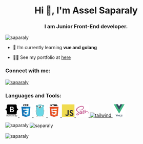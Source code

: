 <h1 align="center">Hi 👋, I'm Assel Saparaly</h1>
<h3 align="center">I am Junior Front-End developer.</h3>

<p align="left"> <img src="https://komarev.com/ghpvc/?username=saparaly&label=Profile%20views&color=0e75b6&style=flat" alt="saparaly" /> </p>

- 🌱 I’m currently learning **vue and golang**

- 👨‍💻 See my portfolio at [here](https://saparaly.github.io/portfolio/)

<h3 align="left">Connect with me:</h3>
<p align="left">
<a href="https://linkedin.com/in/saparaly" target="blank"><img align="center" src="https://raw.githubusercontent.com/rahuldkjain/github-profile-readme-generator/master/src/images/icons/Social/linked-in-alt.svg" alt="saparaly" height="30" width="40" /></a>
</p>

<h3 align="left">Languages and Tools:</h3>
<p align="left"> <a href="https://getbootstrap.com" target="_blank" rel="noreferrer"> <img src="https://raw.githubusercontent.com/devicons/devicon/master/icons/bootstrap/bootstrap-plain-wordmark.svg" alt="bootstrap" width="40" height="40"/> </a> <a href="https://www.w3schools.com/css/" target="_blank" rel="noreferrer"> <img src="https://raw.githubusercontent.com/devicons/devicon/master/icons/css3/css3-original-wordmark.svg" alt="css3" width="40" height="40"/> </a> <a href="https://golang.org" target="_blank" rel="noreferrer"> <img src="https://raw.githubusercontent.com/devicons/devicon/master/icons/go/go-original.svg" alt="go" width="40" height="40"/> </a> <a href="https://www.w3.org/html/" target="_blank" rel="noreferrer"> <img src="https://raw.githubusercontent.com/devicons/devicon/master/icons/html5/html5-original-wordmark.svg" alt="html5" width="40" height="40"/> </a> <a href="https://developer.mozilla.org/en-US/docs/Web/JavaScript" target="_blank" rel="noreferrer"> <img src="https://raw.githubusercontent.com/devicons/devicon/master/icons/javascript/javascript-original.svg" alt="javascript" width="40" height="40"/> </a> <a href="https://sass-lang.com" target="_blank" rel="noreferrer"> <img src="https://raw.githubusercontent.com/devicons/devicon/master/icons/sass/sass-original.svg" alt="sass" width="40" height="40"/> </a> <a href="https://tailwindcss.com/" target="_blank" rel="noreferrer"> <img src="https://www.vectorlogo.zone/logos/tailwindcss/tailwindcss-icon.svg" alt="tailwind" width="40" height="40"/> </a> <a href="https://vuejs.org/" target="_blank" rel="noreferrer"> <img src="https://raw.githubusercontent.com/devicons/devicon/master/icons/vuejs/vuejs-original-wordmark.svg" alt="vuejs" width="40" height="40"/> </a> </p>

<p><img align="left" src="https://github-readme-stats.vercel.app/api/top-langs?username=saparaly&show_icons=true&locale=en&layout=compact" alt="saparaly" /></p>

<p>&nbsp;<img align="center" src="https://github-readme-stats.vercel.app/api?username=saparaly&show_icons=true&locale=en" alt="saparaly" /></p>

<p><img align="center" src="https://github-readme-streak-stats.herokuapp.com/?user=saparaly&" alt="saparaly" /></p>

